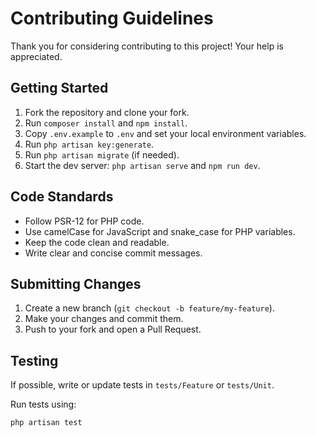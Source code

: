 # Contributing Guidelines

Thank you for considering contributing to this project! Your help is appreciated.

## Getting Started

1. Fork the repository and clone your fork.
2. Run `composer install` and `npm install`.
3. Copy `.env.example` to `.env` and set your local environment variables.
4. Run `php artisan key:generate`.
5. Run `php artisan migrate` (if needed).
6. Start the dev server: `php artisan serve` and `npm run dev`.

## Code Standards

- Follow PSR-12 for PHP code.
- Use camelCase for JavaScript and snake_case for PHP variables.
- Keep the code clean and readable.
- Write clear and concise commit messages.

## Submitting Changes

1. Create a new branch (`git checkout -b feature/my-feature`).
2. Make your changes and commit them.
3. Push to your fork and open a Pull Request.

## Testing

If possible, write or update tests in `tests/Feature` or `tests/Unit`.

Run tests using:

```bash
php artisan test
```
